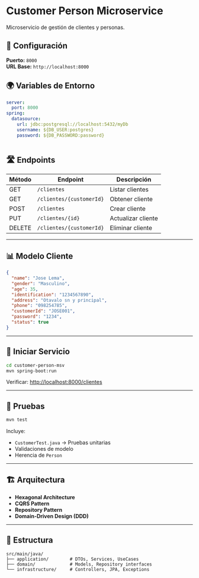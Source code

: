 # Customer Person Microservice

Microservicio de gestión de clientes y personas.

## 🔧 Configuración

**Puerto:** `8000`  
**URL Base:** `http://localhost:8000`

## 🌍 Variables de Entorno
```yaml
server:
  port: 8000
spring:
  datasource:
    url: jdbc:postgresql://localhost:5432/myDb
    username: ${DB_USER:postgres}
    password: ${DB_PASSWORD:password}
    
```

## 🛣️ Endpoints

| Método | Endpoint                 | Descripción        |
|--------|--------------------------|--------------------|
| GET    | `/clientes`              | Listar clientes    |
| GET    | `/clientes/{customerId}` | Obtener cliente    |
| POST   | `/clientes`              | Crear cliente      |
| PUT    | `/clientes/{id}`         | Actualizar cliente |
| DELETE | `/clientes/{customerId}` | Eliminar cliente   |

---

## 📊 Modelo Cliente

```json
{
  "name": "Jose Lema",
  "gender": "Masculino",
  "age": 35,
  "identification": "1234567890",
  "address": "Otavalo sn y principal",
  "phone": "098254785",
  "customerId": "JOSE001",
  "password": "1234",
  "status": true
}
```

---

## 🚀 Iniciar Servicio

```bash
cd customer-person-msv
mvn spring-boot:run
```

Verificar: [http://localhost:8000/clientes](http://localhost:8000/clientes)

---

## 🧪 Pruebas

```bash
mvn test
```

Incluye:
- `CustomerTest.java` → Pruebas unitarias
- Validaciones de modelo
- Herencia de `Person`

---

## 🏗️ Arquitectura

- **Hexagonal Architecture**
- **CQRS Pattern**
- **Repository Pattern**
- **Domain-Driven Design (DDD)**

---

## 📁 Estructura

```text
src/main/java/
├── application/        # DTOs, Services, UseCases
├── domain/             # Models, Repository interfaces
└── infrastructure/     # Controllers, JPA, Exceptions
```
